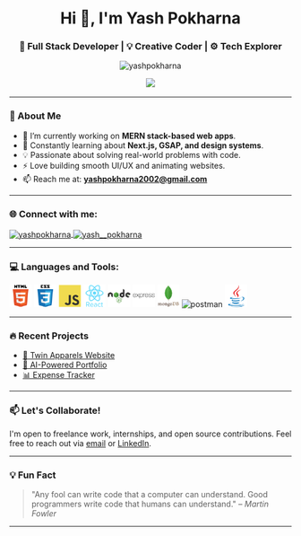 <h1 align="center">Hi 👋, I'm Yash Pokharna</h1>
<h3 align="center">🚀 Full Stack Developer | 💡 Creative Coder | ⚙️ Tech Explorer</h3>

<p align="center">
  <img src="https://komarev.com/ghpvc/?username=yashpokharna&label=Profile%20Views&color=0e75b6&style=flat" alt="yashpokharna" />
</p>

<p align="center">
  <img src="https://miro.medium.com/max/1360/0*7Q3yvSIv_t0ioJ-Z.gif" width="400" />
</p>

---

### 🚀 About Me

- 🔭 I’m currently working on **MERN stack-based web apps**. 
- 🌱 Constantly learning about **Next.js, GSAP, and design systems**.
- 💡 Passionate about solving real-world problems with code.  
- ⚡ Love building smooth UI/UX and animating websites.  
- 📫 Reach me at: **yashpokharna2002@gmail.com**

---

### 🌐 Connect with me:

<p>
  <a href="https://linkedin.com/in/yashpokharna" target="blank">
    <img align="center" src="https://raw.githubusercontent.com/rahuldkjain/github-profile-readme-generator/master/src/images/icons/Social/linked-in-alt.svg" alt="yashpokharna" height="30" width="40" />
  </a>
  <a href="https://instagram.com/yash__pokharna" target="blank">
    <img align="center" src="https://raw.githubusercontent.com/rahuldkjain/github-profile-readme-generator/master/src/images/icons/Social/instagram.svg" alt="yash__pokharna" height="30" width="40" />
  </a>
</p>

---

### 💻 Languages and Tools:

<p>
  <img src="https://raw.githubusercontent.com/devicons/devicon/master/icons/html5/html5-original-wordmark.svg" alt="html" width="40" height="40" />
  <img src="https://raw.githubusercontent.com/devicons/devicon/master/icons/css3/css3-original-wordmark.svg" alt="css" width="40" height="40" />
  <img src="https://raw.githubusercontent.com/devicons/devicon/master/icons/javascript/javascript-original.svg" alt="js" width="40" height="40" />
  <img src="https://raw.githubusercontent.com/devicons/devicon/master/icons/react/react-original-wordmark.svg" alt="react" width="40" height="40" />
  <img src="https://raw.githubusercontent.com/devicons/devicon/master/icons/nodejs/nodejs-original-wordmark.svg" alt="node" width="40" height="40" />
  <img src="https://raw.githubusercontent.com/devicons/devicon/master/icons/express/express-original-wordmark.svg" alt="express" width="40" height="40" />
  <img src="https://raw.githubusercontent.com/devicons/devicon/master/icons/mongodb/mongodb-original-wordmark.svg" alt="mongodb" width="40" height="40" />
  <img src="https://www.vectorlogo.zone/logos/getpostman/getpostman-icon.svg" alt="postman" width="40" height="40" />
  <img src="https://raw.githubusercontent.com/devicons/devicon/master/icons/java/java-original.svg" alt="java" width="40" height="40" />
</p>

---


### 🔥 Recent Projects

- [🧵 Twin Apparels Website](https://twinsapparels.in/)
- [🧠 AI-Powered Portfolio](https://yash-brainwave.netlify.app/)
- [📊 Expense Tracker](https://yashexpensetracker.netlify.app/)

---

### 📫 Let's Collaborate!

I'm open to freelance work, internships, and open source contributions. Feel free to reach out via [email](mailto:yashpokharna2002@gmail.com) or [LinkedIn](https://linkedin.com/in/yashpokharna).

---

### 💡 Fun Fact

> "Any fool can write code that a computer can understand. Good programmers write code that humans can understand." – *Martin Fowler*

---


